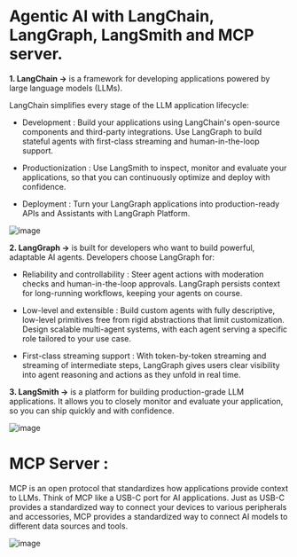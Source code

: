 # Agentic AI with LangChain, LangGraph, LangSmith and MCP server.

**1. LangChain ->** is a framework for developing applications powered by large language models (LLMs).

 LangChain simplifies every stage of the LLM application lifecycle:

  - Development : Build your applications using LangChain's open-source components and third-party integrations. Use LangGraph to build stateful agents with first-class streaming and human-in-the-loop support.

  - Productionization : Use LangSmith to inspect, monitor and evaluate your applications, so that you can continuously optimize and deploy with confidence.

  - Deployment : Turn your LangGraph applications into production-ready APIs and Assistants with LangGraph Platform.

![image](https://github.com/user-attachments/assets/0ff426e2-6004-4ab6-8757-363934c51e32)

**2. LangGraph ->** is built for developers who want to build powerful, adaptable AI agents. Developers choose LangGraph for:

  - Reliability and controllability : Steer agent actions with moderation checks and human-in-the-loop approvals. LangGraph persists context for long-running workflows, keeping your agents on course.

  - Low-level and extensible : Build custom agents with fully descriptive, low-level primitives free from rigid abstractions that limit customization. Design scalable multi-agent systems, with each agent serving a specific role tailored to your use case.

  - First-class streaming support : With token-by-token streaming and streaming of intermediate steps, LangGraph gives users clear visibility into agent reasoning and actions as they unfold in real time.

**3. LangSmith ->** is a platform for building production-grade LLM applications. It allows you to closely monitor and evaluate your application, so you can ship quickly and with confidence.

![image](https://github.com/user-attachments/assets/2b785dd1-224d-4337-8fd5-f5c443653458)

# MCP Server :

MCP is an open protocol that standardizes how applications provide context to LLMs. Think of MCP like a USB-C port for AI applications. Just as USB-C provides a standardized way to connect your devices to various peripherals and accessories, MCP provides a standardized way to connect AI models to different data sources and tools.

![image](https://github.com/user-attachments/assets/294c4ee6-08dd-4832-811d-0c32fc9fd6df)



